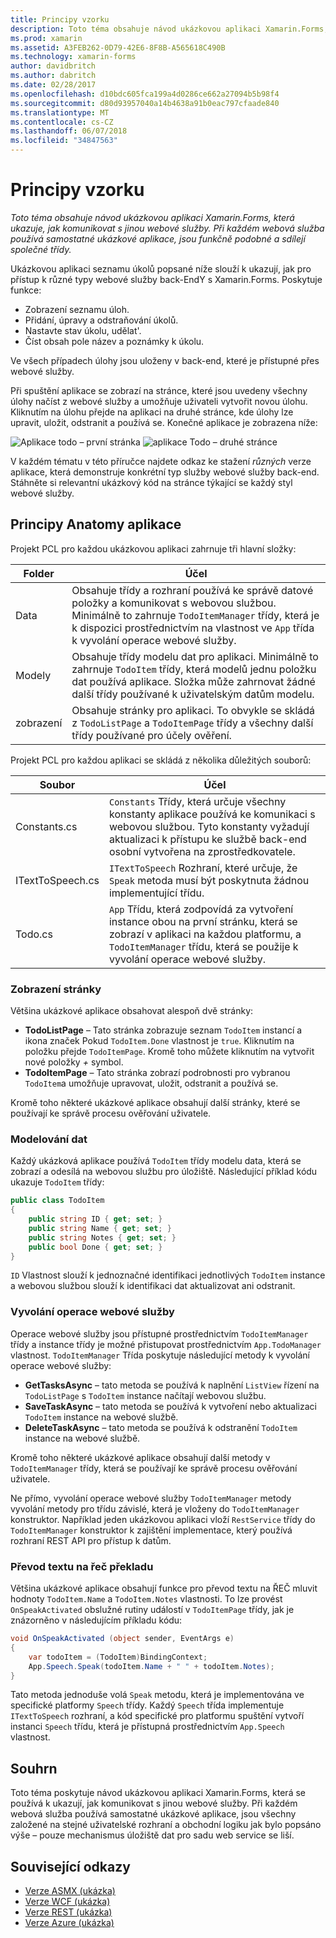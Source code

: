 ```yaml
---
title: Principy vzorku
description: Toto téma obsahuje návod ukázkovou aplikaci Xamarin.Forms, která ukazuje, jak komunikovat s jinou webové služby. Při každém webová služba používá samostatné ukázkové aplikace, jsou funkčně podobné a sdílejí společné třídy.
ms.prod: xamarin
ms.assetid: A3FEB262-0D79-42E6-8F8B-A565618C490B
ms.technology: xamarin-forms
author: davidbritch
ms.author: dabritch
ms.date: 02/28/2017
ms.openlocfilehash: d10bdc605fca199a4d0286ce662a27094b5b98f4
ms.sourcegitcommit: d80d93957040a14b4638a91b0eac797cfaade840
ms.translationtype: MT
ms.contentlocale: cs-CZ
ms.lasthandoff: 06/07/2018
ms.locfileid: "34847563"
---
```

# <a name="understanding-the-sample"></a>Principy vzorku

_Toto téma obsahuje návod ukázkovou aplikaci Xamarin.Forms, která ukazuje, jak komunikovat s jinou webové služby. Při každém webová služba používá samostatné ukázkové aplikace, jsou funkčně podobné a sdílejí společné třídy._

Ukázkovou aplikaci seznamu úkolů popsané níže slouží k ukazují, jak pro přístup k různé typy webové služby back-EndY s Xamarin.Forms. Poskytuje funkce:

- Zobrazení seznamu úloh.
- Přidání, úpravy a odstraňování úkolů.
- Nastavte stav úkolu, udělat'.
- Číst obsah pole název a poznámky k úkolu.

Ve všech případech úlohy jsou uloženy v back-end, které je přístupné přes webové služby.

Při spuštění aplikace se zobrazí na stránce, které jsou uvedeny všechny úlohy načíst z webové služby a umožňuje uživateli vytvořit novou úlohu. Kliknutím na úlohu přejde na aplikaci na druhé stránce, kde úlohy lze upravit, uložit, odstranit a používá se. Konečné aplikace je zobrazena níže:

![](walkthrough-images/app-example-1.png "Aplikace todo – první stránka")
![](walkthrough-images/app-example-2.png "aplikace Todo – druhé stránce")

V každém tématu v této příručce najdete odkaz ke stažení *různých* verze aplikace, která demonstruje konkrétní typ služby webové služby back-end. Stáhněte si relevantní ukázkový kód na stránce týkající se každý styl webové služby.

## <a name="understanding-the-application-anatomy"></a>Principy Anatomy aplikace

Projekt PCL pro každou ukázkovou aplikaci zahrnuje tři hlavní složky:

|Folder|Účel|
|--- |--- |
|Data|Obsahuje třídy a rozhraní používá ke správě datové položky a komunikovat s webovou službou. Minimálně to zahrnuje `TodoItemManager` třídy, která je k dispozici prostřednictvím na vlastnost ve `App` třída k vyvolání operace webové služby.|
|Modely|Obsahuje třídy modelu dat pro aplikaci. Minimálně to zahrnuje `TodoItem` třídy, která modelů jednu položku dat používá aplikace. Složka může zahrnovat žádné další třídy používané k uživatelským datům modelu.|
|zobrazení|Obsahuje stránky pro aplikaci. To obvykle se skládá z `TodoListPage` a `TodoItemPage` třídy a všechny další třídy používané pro účely ověření.|

Projekt PCL pro každou aplikaci se skládá z několika důležitých souborů:

|Soubor|Účel|
|--- |--- |
|Constants.cs|`Constants` Třídy, která určuje všechny konstanty aplikace používá ke komunikaci s webovou službou. Tyto konstanty vyžadují aktualizaci k přístupu ke službě back-end osobní vytvořena na zprostředkovatele.|
|ITextToSpeech.cs|`ITextToSpeech` Rozhraní, které určuje, že `Speak` metoda musí být poskytnuta žádnou implementující třídu.|
|Todo.cs|`App` Třídu, která zodpovídá za vytvoření instance obou na první stránku, která se zobrazí v aplikaci na každou platformu, a `TodoItemManager` třídu, která se použije k vyvolání operace webové služby.|

### <a name="viewing-pages"></a>Zobrazení stránky

Většina ukázkové aplikace obsahovat alespoň dvě stránky:

- **TodoListPage** – Tato stránka zobrazuje seznam `TodoItem` instancí a ikona značek Pokud `TodoItem.Done` vlastnost je `true`. Kliknutím na položku přejde `TodoItemPage`. Kromě toho můžete kliknutím na vytvořit nové položky *+* symbol.
- **TodoItemPage** – Tato stránka zobrazí podrobnosti pro vybranou `TodoItem`a umožňuje upravovat, uložit, odstranit a používá se.

Kromě toho některé ukázkové aplikace obsahují další stránky, které se používají ke správě procesu ověřování uživatele.

### <a name="modeling-the-data"></a>Modelování dat

Každý ukázková aplikace používá `TodoItem` třídy modelu data, která se zobrazí a odesílá na webovou službu pro úložiště. Následující příklad kódu ukazuje `TodoItem` třídy:

```csharp
public class TodoItem
{
    public string ID { get; set; }
    public string Name { get; set; }
    public string Notes { get; set; }
    public bool Done { get; set; }
}
```

`ID` Vlastnost slouží k jednoznačné identifikaci jednotlivých `TodoItem` instance a webovou službou slouží k identifikaci dat aktualizovat ani odstranit.

### <a name="invoking-web-service-operations"></a>Vyvolání operace webové služby

Operace webové služby jsou přístupné prostřednictvím `TodoItemManager` třídy a instance třídy je možné přistupovat prostřednictvím `App.TodoManager` vlastnost. `TodoItemManager` Třída poskytuje následující metody k vyvolání operace webové služby:

- **GetTasksAsync** – tato metoda se používá k naplnění `ListView` řízení na `TodoListPage` s `TodoItem` instance načítají webovou službu.
- **SaveTaskAsync** – tato metoda se používá k vytvoření nebo aktualizaci `TodoItem` instance na webové službě.
- **DeleteTaskAsync** – tato metoda se používá k odstranění `TodoItem` instance na webové službě.

Kromě toho některé ukázkové aplikace obsahují další metody v `TodoItemManager` třídy, která se používají ke správě procesu ověřování uživatele.

Ne přímo, vyvolání operace webové služby `TodoItemManager` metody vyvolání metody pro třídu závislé, která je vloženy do `TodoItemManager` konstruktor. Například jeden ukázkovou aplikaci vloží `RestService` třídy do `TodoItemManager` konstruktor k zajištění implementace, který používá rozhraní REST API pro přístup k datům.

### <a name="translating-text-to-speech"></a>Převod textu na řeč překladu

Většina ukázkové aplikace obsahují funkce pro převod textu na ŘEČ mluvit hodnoty `TodoItem.Name` a `TodoItem.Notes` vlastnosti. To lze provést `OnSpeakActivated` obslužné rutiny událostí v `TodoItemPage` třídy, jak je znázorněno v následujícím příkladu kódu:

```csharp
void OnSpeakActivated (object sender, EventArgs e)
{
    var todoItem = (TodoItem)BindingContext;
    App.Speech.Speak(todoItem.Name + " " + todoItem.Notes);
}
```

Tato metoda jednoduše volá `Speak` metodu, která je implementována ve specifické platformy `Speech` třídy. Každý `Speech` třída implementuje `ITextToSpeech` rozhraní, a kód specifické pro platformu spuštění vytvoří instanci `Speech` třídu, která je přístupná prostřednictvím `App.Speech` vlastnost.

## <a name="summary"></a>Souhrn

Toto téma poskytuje návod ukázkovou aplikaci Xamarin.Forms, která se používá k ukazují, jak komunikovat s jinou webové služby. Při každém webová služba používá samostatné ukázkové aplikace, jsou všechny založené na stejné uživatelské rozhraní a obchodní logiku jak bylo popsáno výše – pouze mechanismus úložiště dat pro sadu web service se liší.


## <a name="related-links"></a>Související odkazy

- [Verze ASMX (ukázka)](https://developer.xamarin.com/samples/xamarin-forms/WebServices/TodoASMX)
- [Verze WCF (ukázka)](https://developer.xamarin.com/samples/xamarin-forms/WebServices/TodoWCF)
- [Verze REST (ukázka)](https://developer.xamarin.com/samples/xamarin-forms/WebServices/TodoREST)
- [Verze Azure (ukázka)](https://developer.xamarin.com/samples/xamarin-forms/WebServices/TodoAzure)
